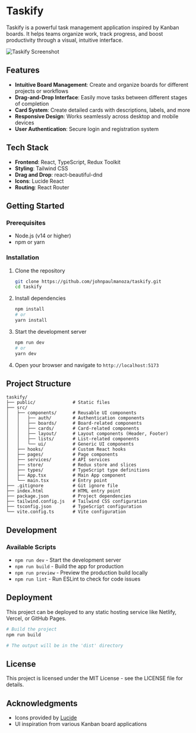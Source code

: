 # Taskify

Taskify is a powerful task management application inspired by Kanban boards. It helps teams organize work, track progress, and boost productivity through a visual, intuitive interface.

![Taskify Screenshot](https://images.unsplash.com/photo-1611224923853-80b023f02d71?ixlib=rb-4.0.3&ixid=M3wxMjA3fDB8MHxwaG90by1wYWdlfHx8fGVufDB8fHx8fA%3D%3D&auto=format&fit=crop&w=600&q=80)

## Features

- **Intuitive Board Management**: Create and organize boards for different projects or workflows
- **Drag-and-Drop Interface**: Easily move tasks between different stages of completion
- **Card System**: Create detailed cards with descriptions, labels, and more
- **Responsive Design**: Works seamlessly across desktop and mobile devices
- **User Authentication**: Secure login and registration system

## Tech Stack

- **Frontend**: React, TypeScript, Redux Toolkit
- **Styling**: Tailwind CSS
- **Drag and Drop**: react-beautiful-dnd
- **Icons**: Lucide React
- **Routing**: React Router

## Getting Started

### Prerequisites

- Node.js (v14 or higher)
- npm or yarn

### Installation

1. Clone the repository
   ```bash
   git clone https://github.com/johnpaulmanoza/taskify.git
   cd taskify
   ```

2. Install dependencies
   ```bash
   npm install
   # or
   yarn install
   ```

3. Start the development server
   ```bash
   npm run dev
   # or
   yarn dev
   ```

4. Open your browser and navigate to `http://localhost:5173`

## Project Structure

```
taskify/
├── public/              # Static files
├── src/
│   ├── components/      # Reusable UI components
│   │   ├── auth/        # Authentication components
│   │   ├── boards/      # Board-related components
│   │   ├── cards/       # Card-related components
│   │   ├── layout/      # Layout components (Header, Footer)
│   │   ├── lists/       # List-related components
│   │   └── ui/          # Generic UI components
│   ├── hooks/           # Custom React hooks
│   ├── pages/           # Page components
│   ├── services/        # API services
│   ├── store/           # Redux store and slices
│   ├── types/           # TypeScript type definitions
│   ├── App.tsx          # Main App component
│   └── main.tsx         # Entry point
├── .gitignore           # Git ignore file
├── index.html           # HTML entry point
├── package.json         # Project dependencies
├── tailwind.config.js   # Tailwind CSS configuration
├── tsconfig.json        # TypeScript configuration
└── vite.config.ts       # Vite configuration
```

## Development

### Available Scripts

- `npm run dev` - Start the development server
- `npm run build` - Build the app for production
- `npm run preview` - Preview the production build locally
- `npm run lint` - Run ESLint to check for code issues

## Deployment

This project can be deployed to any static hosting service like Netlify, Vercel, or GitHub Pages.

```bash
# Build the project
npm run build

# The output will be in the 'dist' directory
```

## License

This project is licensed under the MIT License - see the LICENSE file for details.

## Acknowledgments

- Icons provided by [Lucide](https://lucide.dev/)
- UI inspiration from various Kanban board applications